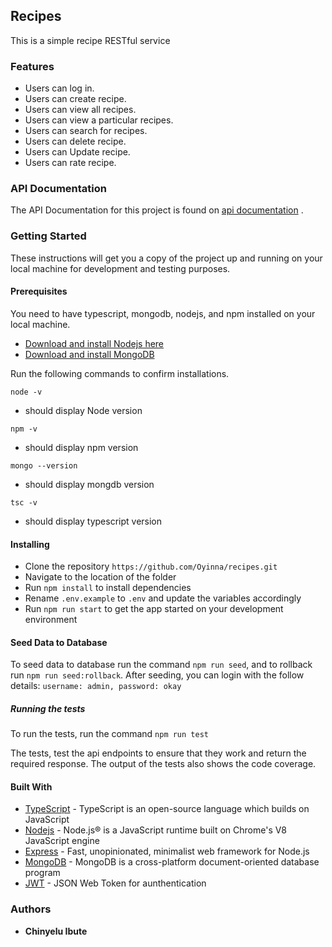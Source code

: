 ## Recipes
This is a simple recipe RESTful service
### Features
* Users can log in.
* Users can create recipe.
* Users can view all recipes.
* Users can view a particular recipes.
* Users can search for recipes.
* Users can delete recipe.
* Users can Update recipe.
* Users can rate recipe.
### API Documentation
The API Documentation for this project is found on [api documentation](https://documenter.getpostman.com/view/12192132/TVev5jrY) .
### Getting Started
These instructions will get you a copy of the project up and running on your local machine for development and testing purposes.
#### Prerequisites
You need to have typescript, mongodb, nodejs, and npm installed on your local machine.
* [ Download and install Nodejs here](https://nodejs.org/en/download/)
* [Download and install MongoDB](https://www.mongodb.com/)

Run the following commands to confirm installations.
```
node -v
```
* should display Node version
```
npm -v
```
* should display npm version
```
mongo --version
```
* should display mongdb version
```
tsc -v
```
* should display typescript version
#### Installing
* Clone the repository ```https://github.com/Oyinna/recipes.git ```
* Navigate to the location of the folder
* Run ``` npm install ``` to install dependencies
* Rename ``` .env.example ``` to ``` .env ``` and update the variables accordingly
* Run ``` npm run start ``` to get the app started on your development environment
#### Seed Data to Database
To seed data to database run the command ```npm run seed```, and to rollback run ```npm run seed:rollback```. After seeding, you can login with the follow details:
``` username: admin, password: okay ```
##### Running the tests
To run the tests, run the command
``` npm run test ```

The tests, test the api endpoints to ensure that they work and return the required response. The output of the tests also shows the code coverage.
#### Built With
* [TypeScript](https://www.typescriptlang.org/) - TypeScript is an open-source language which builds on JavaScript
* [Nodejs](https://www.nodejs.org/en/) - Node.js® is a JavaScript runtime built on Chrome's V8 JavaScript engine
* [Express](https://www.expressjs.com/) - Fast, unopinionated, minimalist web framework for Node.js
* [MongoDB](https://www.mongodb.com/) - MongoDB is a cross-platform document-oriented database program
* [JWT](https://www.npmjs.com/package/jsonwebtoken) - JSON Web Token for aunthentication
### Authors
* **Chinyelu Ibute**
